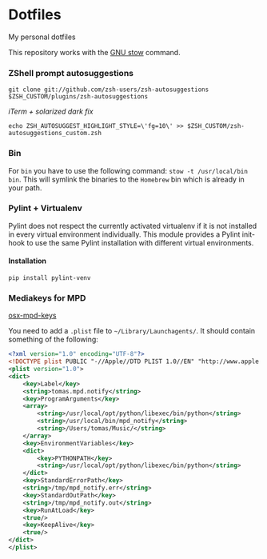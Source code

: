 # Dotfiles
My personal dotfiles

This repository works with the [GNU stow](http://brandon.invergo.net/news/2012-05-26-using-gnu-stow-to-manage-your-dotfiles.html) command.

### ZShell prompt autosuggestions
```
git clone git://github.com/zsh-users/zsh-autosuggestions $ZSH_CUSTOM/plugins/zsh-autosuggestions
```
_iTerm + solarized dark fix_
```
echo ZSH_AUTOSUGGEST_HIGHLIGHT_STYLE=\'fg=10\' >> $ZSH_CUSTOM/zsh-autosuggestions_custom.zsh 
```

### Bin
For `bin` you have to use the following command: `stow -t /usr/local/bin bin`.
This will symlink the binaries to the `Homebrew` bin which is already in your path.

### Pylint + Virtualenv
Pylint does not respect the currently activated virtualenv if it is not installed in every virtual environment individually. 
This module provides a Pylint init-hook to use the same Pylint installation with different virtual environments.

#### Installation
`pip install pylint-venv`

### Mediakeys for MPD
[osx-mpd-keys](https://github.com/pushrax/osxmpdkeys)

You need to add a `.plist` file to `~/Library/Launchagents/`.
It should contain something of the following:

```xml
<?xml version="1.0" encoding="UTF-8"?>
<!DOCTYPE plist PUBLIC "-//Apple//DTD PLIST 1.0//EN" "http://www.apple.com/DTDs/PropertyList-1.0.dtd">
<plist version="1.0">
<dict>
    <key>Label</key>
    <string>tomas.mpd.notify</string>
    <key>ProgramArguments</key>
    <array>
        <string>/usr/local/opt/python/libexec/bin/python</string>
        <string>/usr/local/bin/mpd_notify</string>
        <string>/Users/tomas/Music/</string>
    </array>
    <key>EnvironmentVariables</key>
    <dict>
        <key>PYTHONPATH</key>
        <string>/usr/local/opt/python/libexec/bin/python</string>
    </dict>
    <key>StandardErrorPath</key>
    <string>/tmp/mpd_notify.err</string>
    <key>StandardOutPath</key>
    <string>/tmp/mpd_notify.out</string>
    <key>RunAtLoad</key>
    <true/>
    <key>KeepAlive</key>
    <true/>
</dict>
</plist>
```
